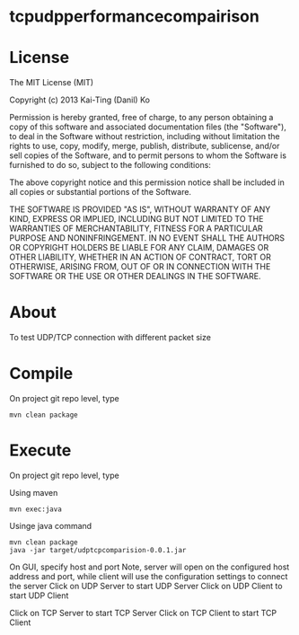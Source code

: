 tcpudpperformancecompairison
============================

License
============================
The MIT License (MIT)

Copyright (c) 2013 Kai-Ting (Danil) Ko

Permission is hereby granted, free of charge, to any person obtaining a copy of this software and associated documentation files (the "Software"), to deal in the Software without restriction, including without limitation the rights to use, copy, modify, merge, publish, distribute, sublicense, and/or sell copies of the Software, and to permit persons to whom the Software is furnished to do so, subject to the following conditions:

The above copyright notice and this permission notice shall be included in all copies or substantial portions of the Software.

THE SOFTWARE IS PROVIDED "AS IS", WITHOUT WARRANTY OF ANY KIND, EXPRESS OR IMPLIED, INCLUDING BUT NOT LIMITED TO THE WARRANTIES OF MERCHANTABILITY, FITNESS FOR A PARTICULAR PURPOSE AND NONINFRINGEMENT. IN NO EVENT SHALL THE AUTHORS OR COPYRIGHT HOLDERS BE LIABLE FOR ANY CLAIM, DAMAGES OR OTHER LIABILITY, WHETHER IN AN ACTION OF CONTRACT, TORT OR OTHERWISE, ARISING FROM, OUT OF OR IN CONNECTION WITH THE SOFTWARE OR THE USE OR OTHER DEALINGS IN THE SOFTWARE.


About
============================
To test UDP/TCP connection with different packet size

Compile
============================
On project git repo level, type
```
mvn clean package
```

Execute
============================
On project git repo level, type

Using maven
```
mvn exec:java
```

Usinge java command
```
mvn clean package
java -jar target/udptcpcomparision-0.0.1.jar
```

On GUI, specify host and port
Note, server will open on the configured host address and port, while client will use the configuration settings to connect the server
Click on UDP Server to start UDP Server
Click on UDP Client to start UDP Client

Click on TCP Server to start TCP Server
Click on TCP Client to start TCP Client
